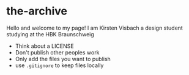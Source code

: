 
# the-archive
Hello and welcome to my page! I am Kirsten Visbach a design student studying at the HBK Braunschweig







- Think about a LICENSE
- Don't publish other peoples work
- Only add the files you want to publish
- use `.gitignore` to keep files locally
